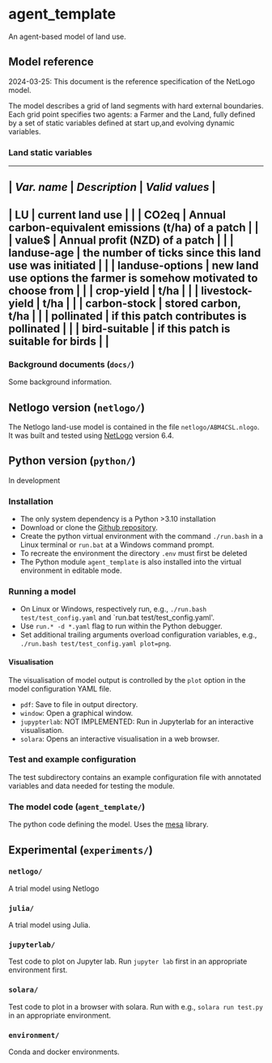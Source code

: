 # agent_template
An agent-based model of land use.

## Model reference

2024-03-25: This document is the reference specification of the NetLogo model.

The model describes a grid of land segments with hard external
boundaries.
Each grid point specifies two agents: a Farmer and the Land, fully defined by a set of static variables defined at start up,and evolving dynamic variables.

### Land static variables

----------------------
| *Var. name*       | *Description*                                                         | *Valid values* |
--------------------------------------------
| LU              | current land use                                                    |              |
| CO2eq           | Annual carbon-equivalent emissions (t/ha) of a patch                |              |
| value$          | Annual profit (NZD) of a patch                                      |              |
| landuse-age     | the number of ticks since this land use was initiated               |              |
| landuse-options | new land use options the farmer is somehow motivated to choose from |              |
| crop-yield      | t/ha                                                                |              |
| livestock-yield | t/ha                                                                |              |
| carbon-stock    | stored carbon, t/ha                                                 |              |
| pollinated      | if this patch contributes is pollinated                             |              |
| bird-suitable   | if this patch is suitable for birds                                 |              |
----------------------




### Background documents (`docs/`)
Some background information.


## Netlogo version (`netlogo/`)
The Netlogo land-use model is contained in the file `netlogo/ABM4CSL.nlogo`.
It was built and tested using [NetLogo](https://ccl.northwestern.edu/netlogo/) version 6.4.


## Python version (`python/`)

In development

### Installation

 - The only system dependency is a Python >3.10 installation
 - Download or clone the [Github repository](https://github.com/manaakiwhenua/agent_template).
 - Create the python virtual environment with the command `./run.bash` in a Linux terminal or `run.bat` at a Windows command prompt.
 - To recreate the environment the directory `.env` must first be deleted
 - The Python module `agent_template` is also installed into the virtual environment in editable mode.

### Running a model
 
 - On Linux or Windows, respectively run, e.g., `./run.bash test/test_config.yaml` and `run.bat test/test_config.yaml'.
 - Use `run.* -d *.yaml` flag to run within the Python debugger.
 - Set additional trailing arguments overload configuration variables, e.g., `./run.bash test/test_config.yaml plot=png`.

#### Visualisation

The visualisation of model output is controlled by the `plot` option in the model configuration YAML file. 

 - `pdf`: Save to file in output directory.
 - `window`: Open a graphical window.
 - `jupypterlab`: NOT IMPLEMENTED: Run in Jupyterlab for an interactive visualisation. 
 - `solara`: Opens an interactive visualisation in a web browser. 

### Test and example configuration
The test subdirectory contains an example configuration file with annotated variables and data needed for testing the module.

### The model code (`agent_template/`)
The python code defining the model.  Uses the [mesa](https://mesa.readthedocs.io/) library.


## Experimental (`experiments/`)
### `netlogo/`
A trial model using Netlogo

### `julia/`
A trial model using Julia.

### `jupyterlab/`
Test code to plot on Jupyter lab. Run `jupyter lab` first in an appropriate environment first.

### `solara/`
Test code to plot in a browser with solara.  Run with e.g., `solara run test.py` in an appropriate environment.

### `environment/`
Conda and docker environments.

